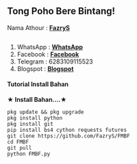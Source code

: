 ## Tong Poho Bere Bintang!
>
Nama Athour : [**FazryS**](https://github.com/FazryS)
> 
```
```
>
1. WhatsApp : [**WhatsApp**](https://wa.me/6283109115523)
2. Facebook : [**Facebook**](https://fb.me/Fazry)
3. Telegram : 6283109115523
4. Blogspot : [**Blogspot**](https://tongkrongansibilly.blogspot.com/2022/04/tongkrongan-si-billy.html?m=1)
>

#### Tutorial Install Bahan
**★ Install Bahan....★**
>
```
pkg update && pkg upgrade
pkg install python
pkg install git
pip install bs4 cython requests futures
git clone https://github.com/FazryS/FMBF
cd FMBF
git pull
python FMBF.py
```
